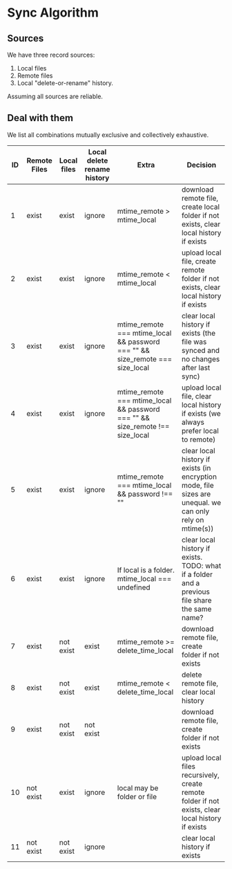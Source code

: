 # Sync Algorithm

## Sources

We have three record sources:

1. Local files
2. Remote files
3. Local "delete-or-rename" history.

Assuming all sources are reliable.

## Deal with them

We list all combinations mutually exclusive and collectively exhaustive.

| ID  | Remote Files | Local files | Local delete rename history | Extra                                                                         | Decision                                                                                                 |
| --- | ------------ | ----------- | --------------------------- | ----------------------------------------------------------------------------- | -------------------------------------------------------------------------------------------------------- |
| 1   | exist        | exist       | ignore                      | mtime_remote > mtime_local                                                    | download remote file, create local folder if not exists, clear local history if exists                   |
| 2   | exist        | exist       | ignore                      | mtime_remote < mtime_local                                                    | upload local file, create remote folder if not exists, clear local history if exists                     |
| 3   | exist        | exist       | ignore                      | mtime_remote === mtime_local && password === "" && size_remote === size_local | clear local history if exists (the file was synced and no changes after last sync)                       |
| 4   | exist        | exist       | ignore                      | mtime_remote === mtime_local && password === "" && size_remote !== size_local | upload local file, clear local history if exists (we always prefer local to remote)                      |
| 5   | exist        | exist       | ignore                      | mtime_remote === mtime_local && password !== ""                               | clear local history if exists (in encryption mode, file sizes are unequal. we can only rely on mtime(s)) |
| 6   | exist        | exist       | ignore                      | If local is a folder. mtime_local === undefined                               | clear local history if exists. TODO: what if a folder and a previous file share the same name?           |
| 7   | exist        | not exist   | exist                       | mtime_remote >= delete_time_local                                             | download remote file, create folder if not exists                                                        |
| 8   | exist        | not exist   | exist                       | mtime_remote < delete_time_local                                              | delete remote file, clear local history                                                                  |
| 9   | exist        | not exist   | not exist                   |                                                                               | download remote file, create folder if not exists                                                        |
| 10  | not exist    | exist       | ignore                      | local may be folder or file                                                   | upload local files recursively, create remote folder if not exists, clear local history if exists        |
| 11  | not exist    | not exist   | ignore                      |                                                                               | clear local history if exists                                                                            |
